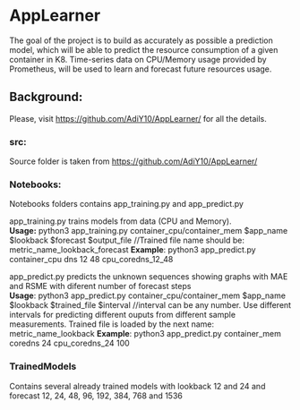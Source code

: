# AppLearner

The goal of the project is to build as accurately as possible a prediction model, which will be able to predict the resource consumption of a given container in K8.
Time-series data on CPU/Memory usage provided by Prometheus, will be used to learn and forecast future resources usage.

## Background:
Please, visit https://github.com/AdiY10/AppLearner/ for all the details.

### src:
Source folder is taken from https://github.com/AdiY10/AppLearner/

### Notebooks:
Notebooks folders contains app_training.py and app_predict.py

app_training.py trains models from data (CPU and Memory).  
<b>Usage:</b> python3 app_training.py container_cpu/container_mem $app_name $lookback $forecast $output_file //Trained file name should be: metric_name_lookback_forecast
<b>Example</b>: python3 app_predict.py container_cpu dns 12 48 cpu_coredns_12_48

app_predict.py predicts the unknown sequences showing graphs with MAE and RSME with diferent number of forecast steps  
<b>Usage</b>: python3 app_predict.py container_cpu/container_mem $app_name $lookback $trained_file $interval //interval can be any number. Use different intervals for predicting different ouputs from different sample measurements. Trained file is loaded by the next name: metric_name_lookback
<b>Example</b>: python3 app_predict.py container_mem coredns 24 cpu_coredns_24 100

### TrainedModels
Contains several already trained models with lookback 12 and 24 and forecast 12, 24, 48, 96, 192, 384, 768 and 1536

